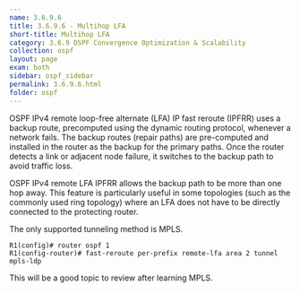 ```yaml
---
name: 3.6.9.6
title: 3.6.9.6 - Multihop LFA
short-title: Multihop LFA
category: 3.6.9 OSPF Convergence Optimization & Scalability
collection: ospf
layout: page
exam: both
sidebar: ospf_sidebar
permalink: 3.6.9.6.html
folder: ospf
---
```

OSPF IPv4 remote loop-free alternate (LFA) IP fast reroute (IPFRR) uses a backup route, precomputed using the dynamic routing protocol, whenever a network fails. The backup routes (repair paths) are pre-computed and installed in the router as the backup for the primary paths. Once the router detects a link or adjacent node failure, it switches to the backup path to avoid traffic loss.

OSPF IPv4 remote LFA IPFRR allows the backup path to be more than one hop away. This feature is particularly useful in some topologies (such as the commonly used ring topology) where an LFA does not have to be directly connected to the protecting router.

The only supported tunneling method is MPLS.

```
R1(config)# router ospf 1
R1(config-router)# fast-reroute per-prefix remote-lfa area 2 tunnel mpls-ldp
```

This will be a good topic to review after learning MPLS.
